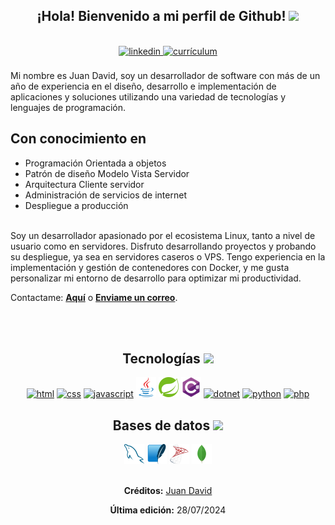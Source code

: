 <div align="center">
    <h2> ¡Hola! Bienvenido a mi perfil de Github! <img src="https://github.com/abdoachhoubi/abdoachhoubi/blob/main/gifs/Hi.gif" width="30"></h2>
    <br>
    <a href="https://www.linkedin.com/in/juan-paez-411348274/" target="_blank">
        <img src="https://img.shields.io/badge/linkedin-%2300acee.svg?color=405DE6&style=for-the-badge&logo=linkedin&logoColor=white" alt="linkedin" style="margin-bottom: 5px;" />
<a href="https://github.com/kats76/kats76/blob/main/Juan%20Paez%20CV%20(1).pdf" target="_blank">
    <img src="https://img.shields.io/badge/curr%C3%ADculum-%2300bfae.svg?color=009688&style=for-the-badge&logo=pdf&logoColor=white" alt="currículum" style="margin-bottom: 5px;" />
</a>
</div>

<div>
    <br />
    Mi nombre es Juan David, soy un desarrollador de software con más de un año de experiencia en el diseño, desarrollo e implementación de aplicaciones y soluciones utilizando una variedad de tecnologías y lenguajes de programación.
    <br />
    <h2> Con conocimiento en </h2>
    <ul>
        <li>Programación Orientada a objetos</li>
        <li>Patrón de diseño Modelo Vista Servidor</li>
        <li>Arquitectura Cliente servidor</li>
        <li>Administración de servicios de internet</li>
        <li>Despliegue a producción</li>
    </ul>
    <br />
    Soy un desarrollador apasionado por el ecosistema Linux, tanto a nivel de usuario como en servidores. Disfruto desarrollando proyectos y probando su despliegue, ya sea en servidores caseros o VPS. Tengo experiencia en la implementación y gestión de contenedores con Docker, y me gusta personalizar mi entorno de desarrollo para optimizar mi productividad.
    <br />
    <p>Contactame: 
        <a href="https://github.com/abdoachhoubi/abdoachhoubi/issues/new" target="_blank"><b>Aquí</b></a> 
        o 
        <a href="mailto:juandavidpaezrivadeneria@gmail.com"><b>Enviame un correo</b></a>.
    </p>
    <br />
    <br />
</div>

<div align="center">
    <h2> Tecnologías <img src="https://media2.giphy.com/media/QssGEmpkyEOhBCb7e1/giphy.gif?cid=ecf05e47a0n3gi1bfqntqmob8g9aid1oyj2wr3ds3mg700bl&rid=giphy.gif" width="32px"> </h2>
    <a href="https://developer.mozilla.org/es/docs/Web/HTML" target="_blank"><img width="32px" src="https://raw.githubusercontent.com/rahulbanerjee26/githubAboutMeGenerator/main/icons/html.svg" alt="html"></a>
    <a href="https://developer.mozilla.org/es/docs/Web/CSS" target="_blank"><img width="32px" src="https://raw.githubusercontent.com/rahulbanerjee26/githubAboutMeGenerator/main/icons/css.svg" alt="css"></a>
    <a href="https://developer.mozilla.org/es/docs/Web/JavaScript" target="_blank"><img width="32px" src="https://raw.githubusercontent.com/rahulbanerjee26/githubAboutMeGenerator/main/icons/javascript.svg" alt="javascript"></a>
    <a href="https://www.java.com" target="_blank"><img width="32px" src="https://raw.githubusercontent.com/devicons/devicon/master/icons/java/java-original.svg" alt="java"></a>
    <a href="https://spring.io/projects/spring-boot" target="_blank"><img width="32px" src="https://raw.githubusercontent.com/devicons/devicon/master/icons/spring/spring-original.svg" alt="Spring Boot"></a>
    <a href="https://docs.microsoft.com/en-us/dotnet/csharp/" target="_blank"><img width="32px" src="https://raw.githubusercontent.com/devicons/devicon/master/icons/csharp/csharp-original.svg" alt="csharp"></a>
    <a href="https://dotnet.microsoft.com/" target="_blank"><img width="32px" src="https://raw.githubusercontent.com/rahulbanerjee26/githubAboutMeGenerator/main/icons/dotnet.svg" alt="dotnet"></a>
    <a href="https://www.python.org/" target="_blank"><img width="32px" src="https://raw.githubusercontent.com/rahulbanerjee26/githubAboutMeGenerator/main/icons/python.svg" alt="python"></a>
    <a href="https://www.php.net/" target="_blank"><img width="32px" src="https://raw.githubusercontent.com/rahulbanerjee26/githubAboutMeGenerator/main/icons/php.svg" alt="php"></a>
    <br />
    <h2> Bases de datos <img src="https://media2.giphy.com/media/QssGEmpkyEOhBCb7e1/giphy.gif?cid=ecf05e47a0n3gi1bfqntqmob8g9aid1oyj2wr3ds3mg700bl&rid=giphy.gif" width="32px"> </h2>
    <a href="https://www.mysql.com/" target="_blank"><img width="32px" src="https://raw.githubusercontent.com/devicons/devicon/master/icons/mysql/mysql-original.svg" alt="MySQL"></a>
    <a href="https://www.sqlite.org/" target="_blank"><img width="32px" src="https://raw.githubusercontent.com/devicons/devicon/master/icons/sqlite/sqlite-original.svg" alt="SQLite"></a>
    <a href="https://www.microsoft.com/en-us/sql-server" target="_blank"><img width="32px" src="https://raw.githubusercontent.com/devicons/devicon/master/icons/microsoftsqlserver/microsoftsqlserver-original.svg" alt="SQL Server"></a>
    <a href="https://www.mongodb.com/" target="_blank"><img width="32px" src="https://raw.githubusercontent.com/devicons/devicon/master/icons/mongodb/mongodb-original.svg" alt="MongoDB"></a>
    <br />
    <br />
    <div style="text-align: center;">
        <p><b>Créditos:</b> <a href="https://github.com/kats76" target="_blank">Juan David</a></p>
        <p><b>Última edición:</b> 28/07/2024</p>
    </div>
</div>
